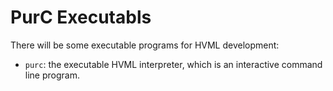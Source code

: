 # PurC Executabls

There will be some executable programs for HVML development:
  - `purc`: the executable HVML interpreter, which is an interactive command line program.
